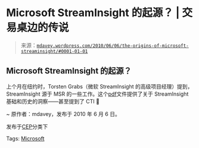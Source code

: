 <!--yml

分类：未分类

日期：2024-05-18 06:19:52

-->

# Microsoft StreamInsight 的起源？ | 交易桌边的传说

> 来源：[`mdavey.wordpress.com/2010/06/06/the-origins-of-microsoft-streaminsight/#0001-01-01`](https://mdavey.wordpress.com/2010/06/06/the-origins-of-microsoft-streaminsight/#0001-01-01)

## Microsoft StreamInsight 的起源？

上个月在纽约时，Torsten Grabs（微软 StreamInsight 的高级项目经理）提到，StreamInsight 源于 MSR 的一些工作。这个[pdf](http://research.microsoft.com/pubs/70517/tr-2007-158.pdf)文件提供了关于 StreamInsight 基础和历史的洞察——甚至提到了 CTI 🙂

~ 原作者：mdavey，发布于 2010 年 6 月 6 日。

发布于[CEP](https://mdavey.wordpress.com/category/hpc/cep/)分类下

Tags: [Microsoft](https://mdavey.wordpress.com/tag/microsoft/)
